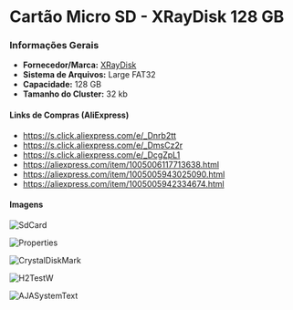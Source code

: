 # Cartão Micro SD - XRayDisk 128 GB

### Informações Gerais

- <b>Fornecedor/Marca:</b> [XRayDisk](https://s.click.aliexpress.com/e/_Dcz0PBZ)
- <b>Sistema de Arquivos:</b> Large FAT32
- <b>Capacidade:</b> 128 GB
- <b>Tamanho do Cluster:</b> 32 kb

#### Links de Compras (AliExpress)

- https://s.click.aliexpress.com/e/_Dnrb2tt
- https://s.click.aliexpress.com/e/_DmsCz2r
- https://s.click.aliexpress.com/e/_DcgZpL1
- https://aliexpress.com/item/1005006117713638.html
- https://aliexpress.com/item/1005005943025090.html
- https://aliexpress.com/item/1005005942334674.html

#### Imagens

![SdCard](Images/SdCard.png)

![Properties](Images/Properties.png)

![CrystalDiskMark](Images/CrystalDiskMark.png)

![H2TestW](Images/H2TestW.png)

![AJASystemText](Images/AJASystemText.png)
